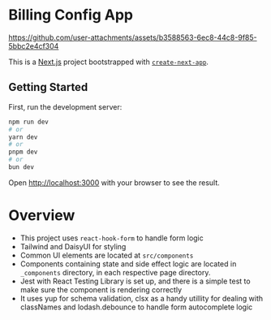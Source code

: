 # Billing Config App


https://github.com/user-attachments/assets/b3588563-6ec8-44c8-9f85-5bbc2e4cf304


This is a [Next.js](https://nextjs.org/) project bootstrapped with [`create-next-app`](https://github.com/vercel/next.js/tree/canary/packages/create-next-app).

## Getting Started

First, run the development server:

```bash
npm run dev
# or
yarn dev
# or
pnpm dev
# or
bun dev
```

Open [http://localhost:3000](http://localhost:3000) with your browser to see the result.

# Overview
- This project uses `react-hook-form` to handle form logic
- Tailwind and DaisyUI for styling
- Common UI elements are located at `src/components`
- Components containing state and side effect logic are located in `_components` directory, in each respective page directory.
- Jest with React Testing Library is set up, and there is a simple test to make sure the component is rendering correctly
- It uses yup for schema validation, clsx as a handy utillity for dealing with classNames and lodash.debounce to handle form autocomplete logic


